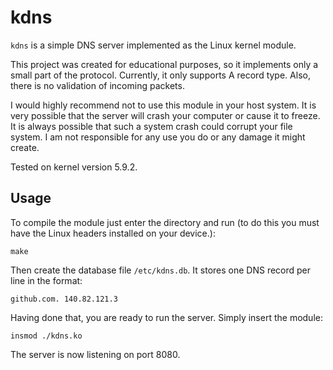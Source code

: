 # kdns
`kdns` is a simple DNS server implemented as the Linux kernel module.

This project was created for educational purposes, so it implements only a small part of the protocol. Currently, it only supports A record type. Also, there is no validation of incoming packets.

I would highly recommend not to use this module in your host system. It is very possible that the server will crash your computer or cause it to freeze. It is always possible that such a system crash could corrupt your file system. I am not responsible for any use you do or any damage it might create.

Tested on kernel version 5.9.2.

## Usage
To compile the module just enter the directory and run (to do this you must have the Linux headers installed on your device.):
```
make
```

Then create the database file `/etc/kdns.db`. It stores one DNS record per line in the format:
```
github.com. 140.82.121.3
```

Having done that, you are ready to run the server. Simply insert the module:
```
insmod ./kdns.ko
```

The server is now listening on port 8080.